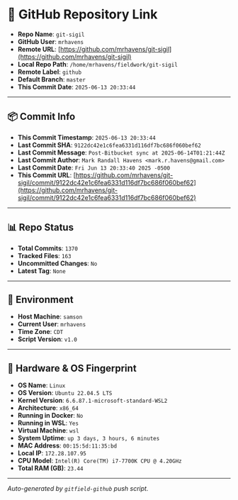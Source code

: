 # 🔗 GitHub Repository Link

- **Repo Name**: `git-sigil`
- **GitHub User**: `mrhavens`
- **Remote URL**: [https://github.com/mrhavens/git-sigil](https://github.com/mrhavens/git-sigil)
- **Local Repo Path**: `/home/mrhavens/fieldwork/git-sigil`
- **Remote Label**: `github`
- **Default Branch**: `master`
- **This Commit Date**: `2025-06-13 20:33:44`

---

## 📦 Commit Info

- **This Commit Timestamp**: `2025-06-13 20:33:44`
- **Last Commit SHA**: `9122dc42e1c6fea6331d116df7bc686f060bef62`
- **Last Commit Message**: `Post-Bitbucket sync at 2025-06-14T01:21:44Z`
- **Last Commit Author**: `Mark Randall Havens <mark.r.havens@gmail.com>`
- **Last Commit Date**: `Fri Jun 13 20:33:40 2025 -0500`
- **This Commit URL**: [https://github.com/mrhavens/git-sigil/commit/9122dc42e1c6fea6331d116df7bc686f060bef62](https://github.com/mrhavens/git-sigil/commit/9122dc42e1c6fea6331d116df7bc686f060bef62)

---

## 📊 Repo Status

- **Total Commits**: `1370`
- **Tracked Files**: `163`
- **Uncommitted Changes**: `No`
- **Latest Tag**: `None`

---

## 🧭 Environment

- **Host Machine**: `samson`
- **Current User**: `mrhavens`
- **Time Zone**: `CDT`
- **Script Version**: `v1.0`

---

## 🧬 Hardware & OS Fingerprint

- **OS Name**: `Linux`
- **OS Version**: `Ubuntu 22.04.5 LTS`
- **Kernel Version**: `6.6.87.1-microsoft-standard-WSL2`
- **Architecture**: `x86_64`
- **Running in Docker**: `No`
- **Running in WSL**: `Yes`
- **Virtual Machine**: `wsl`
- **System Uptime**: `up 3 days, 3 hours, 6 minutes`
- **MAC Address**: `00:15:5d:11:35:bd`
- **Local IP**: `172.28.107.95`
- **CPU Model**: `Intel(R) Core(TM) i7-7700K CPU @ 4.20GHz`
- **Total RAM (GB)**: `23.44`

---

_Auto-generated by `gitfield-github` push script._
